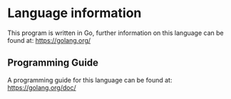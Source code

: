 <!--
TODO: Provide additional language information detailing the version and IDE used
-->
# Language information 
This program is written in Go, further information on this language can be found at:
https://golang.org/

## Programming Guide 
A programming guide for this language can be found at:
https://golang.org/doc/
